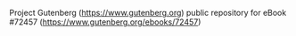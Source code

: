 Project Gutenberg (https://www.gutenberg.org) public repository
for eBook #72457 (https://www.gutenberg.org/ebooks/72457)
